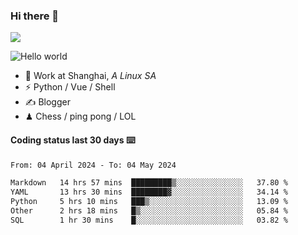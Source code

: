 ### Hi there 👋
![](https://komarev.com/ghpvc/?username=Xuhandsome)


<img src="https://github-readme-stats.vercel.app/api?username=XuHandsome&show_icons=true&theme=merko" alt="Hello world">

<br/>

- 🍻  Work at Shanghai, _A Linux SA_
- ⚡  Python / Vue / Shell
- ✍️  Blogger
- ♟  Chess / ping pong / LOL

#### Coding status last 30 days ⌨️

<!--START_SECTION:waka-->

```txt
From: 04 April 2024 - To: 04 May 2024

Markdown   14 hrs 57 mins  █████████▒░░░░░░░░░░░░░░░   37.80 %
YAML       13 hrs 30 mins  ████████▓░░░░░░░░░░░░░░░░   34.14 %
Python     5 hrs 10 mins   ███▒░░░░░░░░░░░░░░░░░░░░░   13.09 %
Other      2 hrs 18 mins   █▒░░░░░░░░░░░░░░░░░░░░░░░   05.84 %
SQL        1 hr 30 mins    █░░░░░░░░░░░░░░░░░░░░░░░░   03.82 %
```

<!--END_SECTION:waka-->
